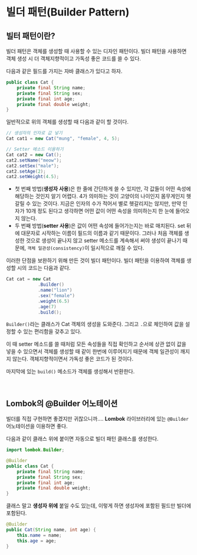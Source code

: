 # 빌더 패턴(Builder Pattern)

## 빌터 패턴이란?
빌더 패턴은 객체를 생성할 때 사용할 수 있는 디자인 패턴이다. 빌더 패턴을 사용하면 객체 생성 시 더 객체지향적이고 가독성 좋은 코드를 쓸 수 있다.

다음과 같은 필드를 가지는 자바 클래스가 있다고 하자.
```java
public class Cat {
    private final String name;
    private final String sex;
    private final int age;
    private final double weight;
}
```
일반적으로 위의 객체를 생성할 때 다음과 같이 할 것이다.
```java
// 생성자의 인자로 값 넣기
Cat cat1 = new Cat("mung", "female", 4, 5);

// Setter 메소드 이용하기
Cat cat2 = new Cat();
cat2.setName("meow");
cat2.setSex("male");
cat2.setAge(2);
cat2.setWeight(4.5);
```
* 첫 번째 방법(**생성자 사용**)은 한 줄에 간단하게 쓸 수 있지만, 각 값들이 어떤 속성에 해당하는 것인지 알기 어렵다. 4가 의미하는 것이 고양이의 나이인지 몸무게인지 헷갈릴 수 있는 것이다. 지금은 인자의 수가 적어서 별로 헷갈리지는 않지만, 만약 인자가 10개 정도 된다고 생각하면 어떤 값이 어떤 속성을 의미하는지 한 눈에 들어오지 않는다.
* 두 번째 방법(**setter 사용**)은 값이 어떤 속성에 들어가는지는 바로 매치된다. set 뒤에 대문자로 시작하는 이름이 필드의 이름과 같기 때문이다. 그러나 처음 객체를 생성한 것으로 생성이 끝나지 않고 setter 메소드를 계속해서 써야 생성이 끝나기 때문에, `객체 일관성(consistency)`이 일시적으로 깨질 수 있다.

이러한 단점을 보완하기 위해 만든 것이 빌더 패턴이다. 빌더 패턴을 이용하여 객체를 생성할 시의 코드는 다음과 같다.
```java
Cat cat = new Cat
            .Builder()
            .name("lion")
            .sex("female")
            .weight(6.5)
            .age(7)
            .build();
```
`Builder()`라는 클래스가 Cat 객체의 생성을 도와준다. 그리고 `.`으로 체인하여 값을 설정할 수 있는 편리함을 갖추고 있다.

이 때 setter 메소드를 쓸 때처럼 모든 속성들을 직접 확인하고 순서에 상관 없이 값을 넣을 수 있으면서 객체를 생성할 때 같이 한번에 이루어지기 때문에 객체 일관성이 깨지지 않는다. 객체지향적이면서 가독성 좋은 코드가 된 것이다.

마지막에 있는 `build()` 메소드가 객체를 생성해서 반환한다.

<br>

## Lombok의 @Builder 어노테이션
빌더를 직접 구현하면 좋겠지만 귀찮으니까.... **Lombok** 라이브러리에 있는 `@Builder` 어노테이션을 이용하면 좋다.

다음과 같이 클래스 위에 붙이면 자동으로 빌더 패턴 클래스를 생성한다.
```java
import lombok.Builder;

@Builder
public class Cat {
    private final String name;
    private final String sex;
    private final int age;
    private final double weight;
}
```
클래스 말고 **생성자 위에** 붙일 수도 있는데, 이렇게 하면 생성자에 포함된 필드만 빌더에 포함된다.
```java
@Builder
public Cat(String name, int age) {
    this.name = name;
    this.age = age;
}
```